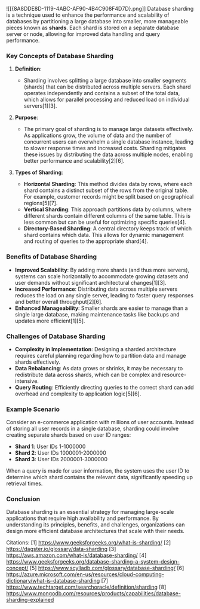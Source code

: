![[{8A8DDE8D-1119-4ABC-AF90-4B4C908F4D7D}.png]]
Database sharding is a technique used to enhance the performance and scalability of databases by partitioning a large database into smaller, more manageable pieces known as **shards**. Each shard is stored on a separate database server or node, allowing for improved data handling and query performance.

### Key Concepts of Database Sharding

1. **Definition**:
   - Sharding involves splitting a large database into smaller segments (shards) that can be distributed across multiple servers. Each shard operates independently and contains a subset of the total data, which allows for parallel processing and reduced load on individual servers[1][3].

2. **Purpose**:
   - The primary goal of sharding is to manage large datasets effectively. As applications grow, the volume of data and the number of concurrent users can overwhelm a single database instance, leading to slower response times and increased costs. Sharding mitigates these issues by distributing the data across multiple nodes, enabling better performance and scalability[2][6].

3. **Types of Sharding**:
   - **Horizontal Sharding**: This method divides data by rows, where each shard contains a distinct subset of the rows from the original table. For example, customer records might be split based on geographical regions[5][7].
   - **Vertical Sharding**: This approach partitions data by columns, where different shards contain different columns of the same table. This is less common but can be useful for optimizing specific queries[4].
   - **Directory-Based Sharding**: A central directory keeps track of which shard contains which data. This allows for dynamic management and routing of queries to the appropriate shard[4].

### Benefits of Database Sharding

- **Improved Scalability**: By adding more shards (and thus more servers), systems can scale horizontally to accommodate growing datasets and user demands without significant architectural changes[1][3].
- **Increased Performance**: Distributing data across multiple servers reduces the load on any single server, leading to faster query responses and better overall throughput[2][6].
- **Enhanced Manageability**: Smaller shards are easier to manage than a single large database, making maintenance tasks like backups and updates more efficient[1][5].

### Challenges of Database Sharding

- **Complexity in Implementation**: Designing a sharded architecture requires careful planning regarding how to partition data and manage shards effectively.
- **Data Rebalancing**: As data grows or shrinks, it may be necessary to redistribute data across shards, which can be complex and resource-intensive.
- **Query Routing**: Efficiently directing queries to the correct shard can add overhead and complexity to application logic[5][6].

### Example Scenario

Consider an e-commerce application with millions of user accounts. Instead of storing all user records in a single database, sharding could involve creating separate shards based on user ID ranges:

- **Shard 1**: User IDs 1-1000000
- **Shard 2**: User IDs 1000001-2000000
- **Shard 3**: User IDs 2000001-3000000

When a query is made for user information, the system uses the user ID to determine which shard contains the relevant data, significantly speeding up retrieval times.

### Conclusion

Database sharding is an essential strategy for managing large-scale applications that require high availability and performance. By understanding its principles, benefits, and challenges, organizations can design more efficient database architectures that scale with their needs.

Citations:
[1] https://www.geeksforgeeks.org/what-is-sharding/
[2] https://dagster.io/glossary/data-sharding
[3] https://aws.amazon.com/what-is/database-sharding/
[4] https://www.geeksforgeeks.org/database-sharding-a-system-design-concept/
[5] https://www.scylladb.com/glossary/database-sharding/
[6] https://azure.microsoft.com/en-us/resources/cloud-computing-dictionary/what-is-database-sharding
[7] https://www.techtarget.com/searchoracle/definition/sharding
[8] https://www.mongodb.com/resources/products/capabilities/database-sharding-explained